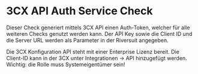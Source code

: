 # 3CX API Auth Service Check
Dieser Check generiert mittels 3CX API einen Auth-Token, welcher für alle weiteren Checks genutzt werden kann.
Der API Key sowie die Client ID und die Server URL werden als Parameter in der Riversuit angegeben.

Die 3CX Konfiguration API steht mit einer Enterprise Lizenz bereit. 
Die Client-ID kann in der 3CX unter Integrationen -> API hinzugefügt werden. Wichtig: die Rolle muss Systemeigentümer sein! 
